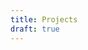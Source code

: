 ```yaml
---
title: Projects
draft: true
---
```


[comment]: <> (### [Universal Grabber]&#40;universal-grabber&#41;)

